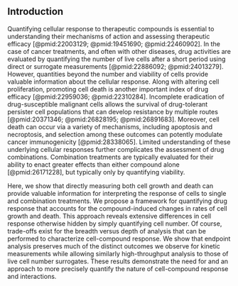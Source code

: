 ## Introduction

<!-- 2,500 - 3,500 words, excluding abstract, online Methods, references and figure legends) -->

Quantifying cellular response to therapeutic compounds is essential to understanding their mechanisms of action and assessing therapeutic efficacy [@pmid:22003129; @pmid:19451690; @pmid:22460902]. In the case of cancer treatments, and often with other diseases, drug activities are evaluated by quantifying the number of live cells after a short period using direct or surrogate measurements [@pmid:22886092; @pmid:24013279]. However, quantities beyond the number and viability of cells provide valuable information about the cellular response. Along with altering cell proliferation, promoting cell death is another important index of drug efficacy [@pmid:22959036; @pmid:22310284]. Incomplete eradication of drug-susceptible malignant cells allows the survival of drug-tolerant persister cell populations that can develop resistance by multiple routes [@pmid:20371346; @pmid:26828195; @pmid:26891683]. Moreover, cell death can occur via a variety of mechanisms, including apoptosis and necroptosis, and selection among these outcomes can potently modulate cancer immunogenicity [@pmid:28338065]. Limited understanding of these underlying cellular responses further complicates the assessment of drug combinations. Combination treatments are typically evaluated for their ability to enact greater effects than either compound alone [@pmid:26171228], but typically only by quantifying viability.

Here, we show that directly measuring both cell growth and death can provide valuable information for interpreting the response of cells to single and combination treatments. We propose a framework for quantifying drug response that accounts for the compound-induced changes in rates of cell growth and death. This approach reveals extensive differences in cell response otherwise hidden by simply quantifying cell number. Of course, trade-offs exist for the breadth versus depth of analysis that can be performed to characterize cell-compound response. We show that endpoint analysis preserves much of the distinct outcomes we observe for kinetic measurements while allowing similarly high-throughput analysis to those of live cell number surrogates. These results demonstrate the need for and an approach to more precisely quantify the nature of cell-compound response and interactions.
